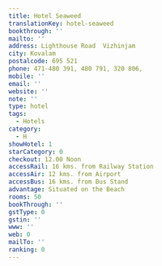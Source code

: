 ```yaml
---
title: Hotel Seaweed
translationKey: hotel-seaweed
bookthrough: ''
mailto: ''
address: Lighthouse Road  Vizhinjam
city: Kovalam
postalcode: 695 521
phone: 471-480 391, 480 791, 320 806,
mobile: ''
email: ''
website: ''
note: ''
type: hotel
tags:
  - Hotels
category:
  - H
showHotel: 1
starCategory: 0
checkout: 12.00 Noon
accessRail: 16 kms. from Railway Station
accessAir: 12 kms. from Airport
accessBus: 16 kms. from Bus Stand
advantage: Situated on the Beach
rooms: 50
bookThrough: ''
gstType: 0
gstin: ''
www: ''
web: 0
mailTo: ''
ranking: 0
---
```







